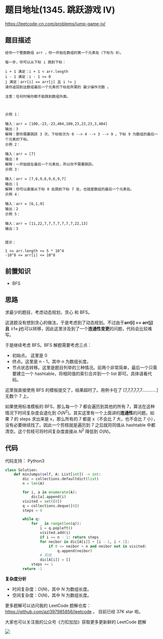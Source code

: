 # 题目地址(1345. 跳跃游戏 IV)

https://leetcode-cn.com/problems/jump-game-iv/

## 题目描述

```
给你一个整数数组 arr ，你一开始在数组的第一个元素处（下标为 0）。

每一步，你可以从下标 i 跳到下标：

i + 1 满足：i + 1 < arr.length
i - 1 满足：i - 1 >= 0
j 满足：arr[i] == arr[j] 且 i != j
请你返回到达数组最后一个元素的下标处所需的 最少操作次数 。

注意：任何时候你都不能跳到数组外面。

 

示例 1：

输入：arr = [100,-23,-23,404,100,23,23,23,3,404]
输出：3
解释：那你需要跳跃 3 次，下标依次为 0 --> 4 --> 3 --> 9 。下标 9 为数组的最后一个元素的下标。
示例 2：

输入：arr = [7]
输出：0
解释：一开始就在最后一个元素处，所以你不需要跳跃。
示例 3：

输入：arr = [7,6,9,6,9,6,9,7]
输出：1
解释：你可以直接从下标 0 处跳到下标 7 处，也就是数组的最后一个元素处。
示例 4：

输入：arr = [6,1,9]
输出：2
示例 5：

输入：arr = [11,22,7,7,7,7,7,7,7,22,13]
输出：3
 

提示：

1 <= arr.length <= 5 * 10^4
-10^8 <= arr[i] <= 10^8

```

## 前置知识

- BFS

## 思路

求最少的题目，考虑动态规划，贪心 和 BFS。

这道题没有想到贪心的做法，于是考虑到了动态规划。不过由于**arr[i] == arr[j]  且  i != j**也可以转移，因此这里涉及到了一个**连通性变更**的问题，代码会比较难写。

于是继续考虑 BFS。BFS 解题需要考虑三点：

- 初始点。 这里是 0
- 终点。这里是 n - 1，其中 n 为数组长度。
- 节点状态转移。这里是题目列举的三种情况。前两个非常简单，最后一个只需要建立一个 hashtable，将相同值的索引合并到一个 list 即可。具体请看代码。

这里我直接使用 BFS 的模板提交了，结果超时了。用例卡在了 [7,7,7,7,7,7............] 无数个 7 上。

如果使用标准模板的 BFS，那么每一个 7 都会遍历到其他的所有 7，算法在这种情况下时间复杂度会退化到 $O(N^2)$。其实这里有一个上面讲的**连通性**的问题。如果 7 的 steps 求出来是 x，那么所有的 7 都是 x（不会比 7 大，也不会比 7 小），没有必要继续找了。因此一个剪枝就是遍历到 7 之后就将同值从 hashtable 中都清空。这个剪枝可将时间复杂度直接从 $N^2$ 降低到 $O(N)$。

## 代码

代码支持： Python3

```py
class Solution:
    def minJumps(self, A: List[int]) -> int:
        dic = collections.defaultdict(list)
        n = len(A)

        for i, a in enumerate(A):
            dic[a].append(i)
        visited = set([0])
        q = collections.deque([0])
        steps = 0

        while q:
            for _ in range(len(q)):
                i = q.popleft()
                visited.add(i)
                if i == n - 1: return steps
                for neibor in dic[A[i]] + [i - 1, i + 1]:
                    if 0 <= neibor < n and neibor not in visited:
                        q.append(neibor)
                # 剪枝
                dic[A[i]] = []
            steps += 1
        return -1
```

**复杂度分析**

- 时间复杂度：$O(N)$，其中 N 为数组长度。
- 空间复杂度：$O(N)$，其中 N 为数组长度。

更多题解可以访问我的 LeetCode 题解仓库：https://github.com/azl397985856/leetcode 。 目前已经 37K star 啦。

大家也可以关注我的公众号《力扣加加》获取更多更新鲜的 LeetCode 题解

![](https://tva1.sinaimg.cn/large/007S8ZIlly1gfcuzagjalj30p00dwabs.jpg)
